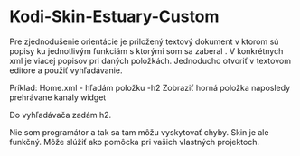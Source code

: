 # Kodi-Skin-Estuary-Custom

Pre zjednodušenie orientácie je priložený textový dokument v ktorom sú popisy ku jednotlivým funkciám s ktorými som sa zaberal . V konkrétnych xml  je viacej popisov pri daných položkách. Jednoducho otvoriť v textovom editore a použiť vyhľadávanie.  

Príklad: Home.xml  -  hľadám položku  -h2  Zobraziť horná položka naposledy prehrávane kanály widget 

Do vyhľadávača zadám h2. 

Nie som programátor a tak sa tam môžu vyskytovať chyby. Skin je ale funkčný. Môže slúžiť ako pomôcka pri vašich vlastných projektoch. 
